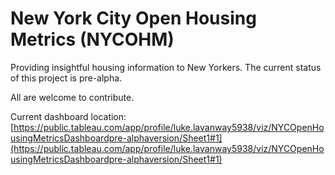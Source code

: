 # New York City Open Housing Metrics (NYCOHM)
Providing insightful housing information to New Yorkers. The current status of this project is pre-alpha.

All are welcome to contribute.

Current dashboard location: [https://public.tableau.com/app/profile/luke.lavanway5938/viz/NYCOpenHousingMetricsDashboardpre-alphaversion/Sheet1#1](https://public.tableau.com/app/profile/luke.lavanway5938/viz/NYCOpenHousingMetricsDashboardpre-alphaversion/Sheet1#1)

